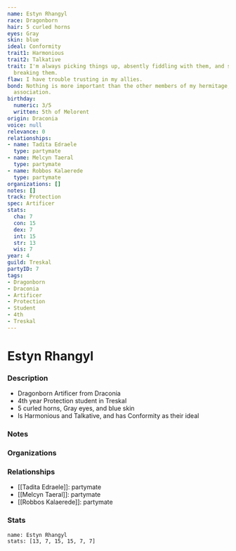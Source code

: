 ```yaml
---
name: Estyn Rhangyl
race: Dragonborn
hair: 5 curled horns
eyes: Gray
skin: blue
ideal: Conformity
trait1: Harmonious
trait2: Talkative
trait: I'm always picking things up, absently fiddling with them, and sometimes accidentally
  breaking them.
flaw: I have trouble trusting in my allies.
bond: Nothing is more important than the other members of my hermitage, order, or
  association.
birthday:
  numeric: 3/5
  written: 5th of Melorent
origin: Draconia
voice: null
relevance: 0
relationships:
- name: Tadita Edraele
  type: partymate
- name: Melcyn Taeral
  type: partymate
- name: Robbos Kalaerede
  type: partymate
organizations: []
notes: []
track: Protection
spec: Artificer
stats:
  cha: 7
  con: 15
  dex: 7
  int: 15
  str: 13
  wis: 7
year: 4
guild: Treskal
partyID: 7
tags:
- Dragonborn
- Draconia
- Artificer
- Protection
- Student
- 4th
- Treskal
---
```

# Estyn Rhangyl
### Description
- Dragonborn Artificer from Draconia
- 4th year Protection student in Treskal
- 5 curled horns, Gray eyes, and blue skin
- Is Harmonious and Talkative, and has Conformity as their ideal

### Notes

### Organizations

### Relationships
- [[Tadita Edraele]]: partymate
- [[Melcyn Taeral]]: partymate
- [[Robbos Kalaerede]]: partymate

### Stats
```statblock
name: Estyn Rhangyl
stats: [13, 7, 15, 15, 7, 7]
```